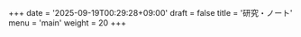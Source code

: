 +++
date = '2025-09-19T00:29:28+09:00'
draft = false
title = '研究・ノート'
menu = 'main'
weight = 20
+++
